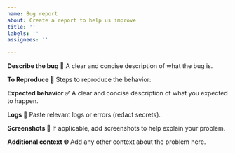 ```yaml
---
name: Bug report
about: Create a report to help us improve
title: ''
labels: ''
assignees: ''

---
```


**Describe the bug 🐛**
A clear and concise description of what the bug is.

**To Reproduce 📝**
Steps to reproduce the behavior:

**Expected behavior ✅**
A clear and concise description of what you expected to happen.

**Logs 🧾**
Paste relevant logs or errors (redact secrets).

**Screenshots 📸**
If applicable, add screenshots to help explain your problem.

**Additional context 🌐**
Add any other context about the problem here.
